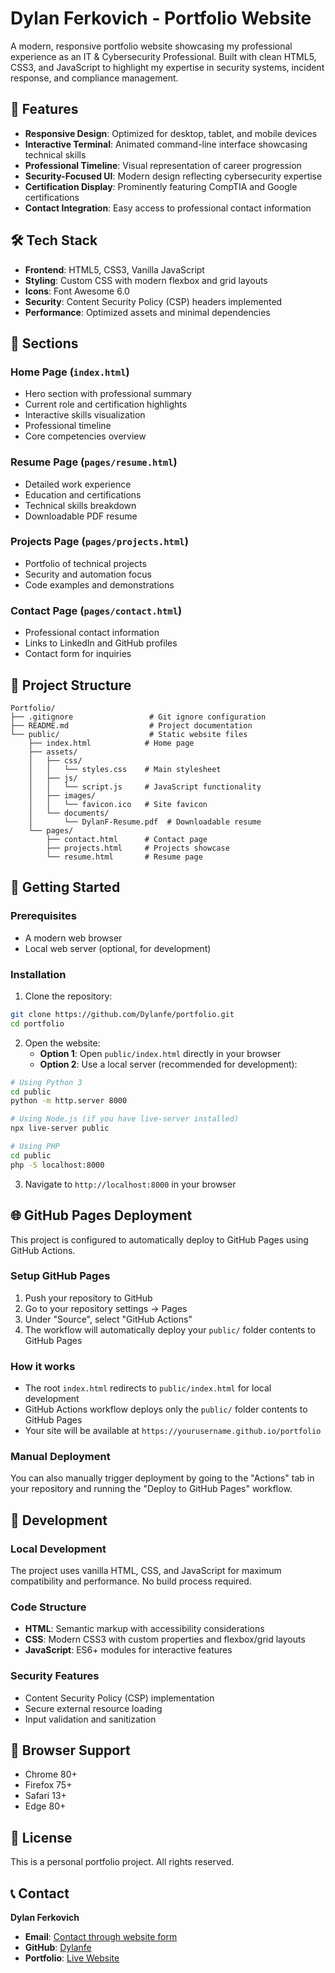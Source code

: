 # Dylan Ferkovich - Portfolio Website

A modern, responsive portfolio website showcasing my professional experience as an IT & Cybersecurity Professional. Built with clean HTML5, CSS3, and JavaScript to highlight my expertise in security systems, incident response, and compliance management.

## 🚀 Features

- **Responsive Design**: Optimized for desktop, tablet, and mobile devices
- **Interactive Terminal**: Animated command-line interface showcasing technical skills
- **Professional Timeline**: Visual representation of career progression
- **Security-Focused UI**: Modern design reflecting cybersecurity expertise
- **Certification Display**: Prominently featuring CompTIA and Google certifications
- **Contact Integration**: Easy access to professional contact information

## 🛠️ Tech Stack

- **Frontend**: HTML5, CSS3, Vanilla JavaScript
- **Styling**: Custom CSS with modern flexbox and grid layouts
- **Icons**: Font Awesome 6.0
- **Security**: Content Security Policy (CSP) headers implemented
- **Performance**: Optimized assets and minimal dependencies

## 🎯 Sections

### Home Page (`index.html`)
- Hero section with professional summary
- Current role and certification highlights
- Interactive skills visualization
- Professional timeline
- Core competencies overview

### Resume Page (`pages/resume.html`)
- Detailed work experience
- Education and certifications
- Technical skills breakdown
- Downloadable PDF resume

### Projects Page (`pages/projects.html`)
- Portfolio of technical projects
- Security and automation focus
- Code examples and demonstrations

### Contact Page (`pages/contact.html`)
- Professional contact information
- Links to LinkedIn and GitHub profiles
- Contact form for inquiries

## 📁 Project Structure

```
Portfolio/
├── .gitignore                 # Git ignore configuration
├── README.md                  # Project documentation
└── public/                    # Static website files
    ├── index.html            # Home page
    ├── assets/
    │   ├── css/
    │   │   └── styles.css    # Main stylesheet
    │   ├── js/
    │   │   └── script.js     # JavaScript functionality
    │   ├── images/
    │   │   └── favicon.ico   # Site favicon
    │   └── documents/
    │       └── DylanF-Resume.pdf  # Downloadable resume
    └── pages/
        ├── contact.html      # Contact page
        ├── projects.html     # Projects showcase
        └── resume.html       # Resume page
```

## 🚀 Getting Started

### Prerequisites
- A modern web browser
- Local web server (optional, for development)

### Installation

1. Clone the repository:
```bash
git clone https://github.com/Dylanfe/portfolio.git
cd portfolio
```

2. Open the website:
   - **Option 1**: Open `public/index.html` directly in your browser
   - **Option 2**: Use a local server (recommended for development):
```bash
# Using Python 3
cd public
python -m http.server 8000

# Using Node.js (if you have live-server installed)
npx live-server public

# Using PHP
cd public
php -S localhost:8000
```

3. Navigate to `http://localhost:8000` in your browser

## 🌐 GitHub Pages Deployment

This project is configured to automatically deploy to GitHub Pages using GitHub Actions.

### Setup GitHub Pages

1. Push your repository to GitHub
2. Go to your repository settings → Pages
3. Under "Source", select "GitHub Actions"
4. The workflow will automatically deploy your `public/` folder contents to GitHub Pages

### How it works

- The root `index.html` redirects to `public/index.html` for local development
- GitHub Actions workflow deploys only the `public/` folder contents to GitHub Pages
- Your site will be available at `https://yourusername.github.io/portfolio`

### Manual Deployment

You can also manually trigger deployment by going to the "Actions" tab in your repository and running the "Deploy to GitHub Pages" workflow.

## 🔧 Development

### Local Development
The project uses vanilla HTML, CSS, and JavaScript for maximum compatibility and performance. No build process required.

### Code Structure
- **HTML**: Semantic markup with accessibility considerations
- **CSS**: Modern CSS3 with custom properties and flexbox/grid layouts
- **JavaScript**: ES6+ modules for interactive features

### Security Features
- Content Security Policy (CSP) implementation
- Secure external resource loading
- Input validation and sanitization

## 📱 Browser Support

- Chrome 80+
- Firefox 75+
- Safari 13+
- Edge 80+

## 📄 License

This is a personal portfolio project. All rights reserved.

## 📞 Contact

**Dylan Ferkovich**
- **Email**: [Contact through website form](public/pages/contact.html)
- **GitHub**: [Dylanfe](https://github.com/Dylanfe)
- **Portfolio**: [Live Website](https://dylanf.dev)
